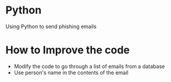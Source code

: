 # Python
Using Python to send phishing emails

# How to Improve the code
- Modify the code to go through a list of emails from a database
- Use person's name in the contents of the email

